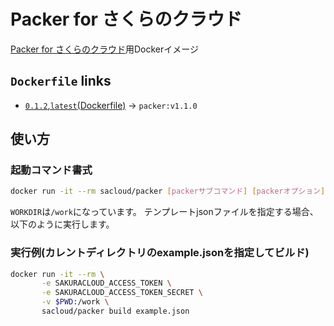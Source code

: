 
# Packer for さくらのクラウド

[Packer for さくらのクラウド](https://github.com/sacloud/packer-builder-sakuracloud)用Dockerイメージ

## `Dockerfile` links

- [`0.1.2`,`latest`(Dockerfile)](https://github.com/sacloud/packer-for-sakuracloud-docker/tree/master/0.1.2/) -> `packer:v1.1.0`

## 使い方

### 起動コマンド書式

```bash
docker run -it --rm sacloud/packer [packerサブコマンド] [packerオプション]
```

`WORKDIR`は`/work`になっています。
テンプレートjsonファイルを指定する場合、以下のように実行します。

### 実行例(カレントディレクトリのexample.jsonを指定してビルド)
```bash
docker run -it --rm \
       -e SAKURACLOUD_ACCESS_TOKEN \
       -e SAKURACLOUD_ACCESS_TOKEN_SECRET \
       -v $PWD:/work \
       sacloud/packer build example.json
```

